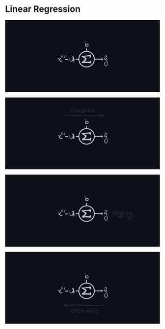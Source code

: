 # Linear Regression


![neuron](/images/neuron.png)

![forward](/images/forward.png)

![mse](/images/mse.png)

![backward](/images/backward.png)